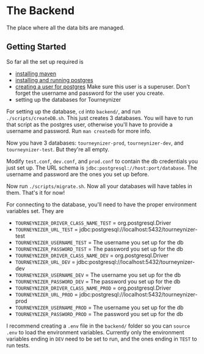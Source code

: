 # The Backend

The place where all the data bits are managed.

## Getting Started

So far all the set up required is

* [installing maven](https://maven.apache.org/download.cgi#Installation)
* [installing and running postgres](https://wiki.postgresql.org/wiki/Detailed_installation_guides)
* [creating a user for postgres](https://www.postgresql.org/docs/9.3/static/app-createuser.html) Make sure this user is a superuser. Don't forget the username and password for the user you create.
* setting up the databases for Tourneynizer

For setting up the database, `cd` into `backend/`, and run `./scripts/createDB.sh`. This just creates 3 databases. You will have to run that script as the postgres user, otherwise you'll have to provide a username and password. Run `man createdb` for more info.

Now you have 3 databases: `tourneynizer-prod`, `tourneynizer-dev`, and `tourneynizer-test`. But they're all empty.

Modify `test.conf`, `dev.conf`, and `prod.conf` to contain the db credentials you just set up. The URL schema is `jdbc:postgresql://host:port/database`. The username and password are the ones you set up before.

Now run `./scripts/migrate.sh`. Now all your databases will have tables in them. That's it for now!

For connecting to the database, you'll need to have the proper environment variables set. They are 

- `TOURNEYNIZER_DRIVER_CLASS_NAME_TEST` = org.postgresql.Driver
- `TOURNEYNIZER_URL_TEST` = jdbc:postgresql://localhost:5432/tourneynizer-test
- `TOURNEYNIZER_USERNAME_TEST` = The username you set up for the db
- `TOURNEYNIZER_PASSWORD_TEST` = The password you set up for the db
- `TOURNEYNIZER_DRIVER_CLASS_NAME_DEV` = org.postgresql.Driver
- `TOURNEYNIZER_URL_DEV` = jdbc:postgresql://localhost:5432/tourneynizer-dev
- `TOURNEYNIZER_USERNAME_DEV` = The username you set up for the db
- `TOURNEYNIZER_PASSWORD_DEV` = The password you set up for the db
- `TOURNEYNIZER_DRIVER_CLASS_NAME_PROD` = org.postgresql.Driver
- `TOURNEYNIZER_URL_PROD` = jdbc:postgresql://localhost:5432/tourneynizer-prod
- `TOURNEYNIZER_USERNAME_PROD` = The username you set up for the db
- `TOURNEYNIZER_PASSWORD_PROD` = The password you set up for the db

I recommend creating a `.env` file in the `backend/` folder so you can `source .env` to load the environment variables. Currently only the environment variables ending in `DEV` need to be set to run, and the ones ending in `TEST` to run tests.
